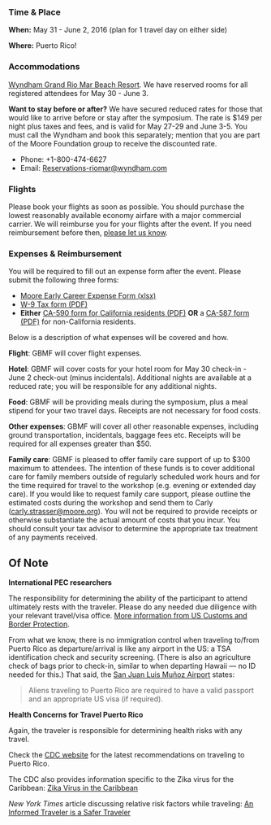 ### Time & Place

**When:** May 31 - June 2, 2016 (plan for 1 travel day on either side)

**Where:** Puerto Rico!

### Accommodations

[Wyndham Grand Rio Mar Beach Resort](http://www.wyndhamriomar.com/). We have reserved rooms for all registered attendees for May 30 - June 3. 

**Want to stay before or after?** We have secured reduced rates for those that would like to arrive before or stay after the symposium. The rate is $149 per night plus taxes and fees, and is valid for May 27-29 and June 3-5. You must call the Wyndham and book this separately; mention that you are part of the Moore Foundation group to receive the discounted rate. 

- Phone: +1-800-474-6627
- Email: [Reservations-riomar@wyndham.com](mailto:reservations-riomar@wyndham.com)


### Flights 

Please book your flights as soon as possible. You should purchase the lowest reasonably available economy airfare with a major commercial carrier. We will reimburse you for your flights after the event. If you need reimbursement before then, [please let us know](mailto:carly.strasser@moore.org).

### Expenses & Reimbursement

You will be required to fill out an expense form after the event. Please submit the following three forms:

- [Moore Early Career Expense Form (xlsx)](https://github.com/DDD-Moore/early-career-puertorico/blob/master/Reimbursement_Form.xlsx?raw=true)
- [W-9 Tax form (PDF)](https://github.com/DDD-Moore/early-career-puertorico/raw/master/W-9.pdf) 
- **Either** [CA-590 form for California residents (PDF)](https://github.com/DDD-Moore/early-career-puertorico/raw/master/CA_590.pdf) **OR** a [CA-587 form (PDF)](https://github.com/DDD-Moore/early-career-puertorico/raw/master/CA_587.pdf) for non-California residents.

Below is a description of what expenses will be covered and how. 

**Flight**: GBMF will cover flight expenses.

**Hotel**: GBMF will cover costs for your hotel room for May 30 check-in - June 2 check-out (minus incidentals). Additional nights are available at a reduced rate; you will be responsible for any additional nights.

**Food**: GBMF will be providing meals during the symposium, plus a meal stipend for your two travel days. Receipts are not necessary for food costs.

**Other expenses**: GBMF will cover all other reasonable expenses, including ground transportation, incidentals, baggage fees etc. Receipts will be required for all expenses greater than $50. 

**Family care**: GBMF is pleased to offer family care support of up to $300 maximum to attendees. The intention of these funds is to cover additional care for family members outside of regularly scheduled work hours and for the time required for travel to the workshop (e.g. evening or extended day care). If you would like to request family care support, please outline the estimated costs during the workshop and send them to Carly (carly.strasser@moore.org). You will not be required to provide receipts or otherwise substantiate the actual amount of costs that you incur. You should consult your tax advisor to determine the appropriate tax treatment of any payments received.

## Of Note

**International PEC researchers**

The responsibility for determining the ability of the participant to attend ultimately rests with the traveler. Please do any needed due diligence with your relevant travel/visa office. [More information from US Customs and Border Protection](https://help.cbp.gov/app/answers/detail/a_id/980/~/needing-a-passport-to-enter-the-united-states-from-u.s.-territories).

From what we know, there is no immigration control when traveling to/from Puerto Rico as departure/arrival is like any airport in the US: a TSA identification check and security screening. (There is also an agriculture check of bags prior to check-in, similar to when departing Hawaii — no ID needed for this.) That said, the [San Juan Luis Muñoz Airport](http://www.san-juan-airport.com/) states:

> Aliens traveling to Puerto Rico are required to have a valid passport and an appropriate US visa (if required).


**Health Concerns for Travel Puerto Rico**

Again, the traveler is responsible for determining health risks with any travel.

Check the [CDC website](http://wwwnc.cdc.gov/travel/destinations/traveler/none/puerto-rico) for the latest recommendations on traveling to Puerto Rico.

The CDC also provides information specific to the Zika virus for the Caribbean: [Zika Virus in the Caribbean](http://wwwnc.cdc.gov/travel/notices/alert/zika-virus-caribbean)  

*New York Times* article discussing relative risk factors while traveling: [An Informed Traveler is a Safer Traveler](http://www.nytimes.com/2016/02/28/travel/zika-virus-terrorism-travel-safety.html?_r=1)